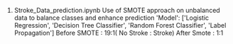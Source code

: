 1. Stroke_Data_prediction.ipynb
   Use of SMOTE approach on unbalanced data to balance classes and enhance prediction
   'Model': ['Logistic Regression', 'Decision Tree Classifier', 'Random Forest Classifier', 'Label Propagation']
    Before SMOTE : 19:1( No Stroke : Stroke)
    After Smote : 1:1
